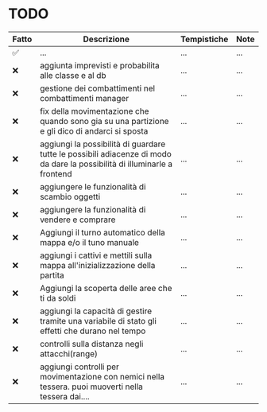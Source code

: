 # TODO

| Fatto | Descrizione | Tempistiche | Note |
|-------|------------|-------------|------|
| ✅    | ...        | ...         | ...  |
| ❌    | aggiunta imprevisti e probabilita alle classe e al db| ...         | ...  |
| ❌    | gestione dei combattimenti nel combattimenti manager| ...         | ...  |
| ❌    | fix della movimentazione che quando sono gia su una partizione e gli dico di andarci si sposta| ...         | ...  |
| ❌    | aggiungi la possibilità di guardare tutte le possibili adiacenze di modo da dare la possibilità di illuminarle a frontend| ...         | ...  |
| ❌    | aggiungere le funzionalità di scambio oggetti| ...         | ...  |
| ❌    | aggiungere la funzionalità di vendere e comprare| ...         | ...  |
| ❌    | Aggiungi il turno automatico della mappa e/o il tuno manuale| ...         | ...  |
| ❌    | aggiungi i cattivi e mettili sulla mappa all'inizializzazione della partita| ...         | ...  |
| ❌    | Aggiungi la scoperta delle aree che ti da soldi | ...         | ...  |
| ❌    | aggiungi la capacità di gestire tramite una variabile di stato gli effetti che durano nel tempo| ...         | ...  |
| ❌    |controlli sulla distanza negli attacchi(range)| ...         | ...  |
| ❌    |aggiungi controlli per movimentazione con nemici nella tessera. puoi muoverti nella tessera dai....| ...         | ...  |







